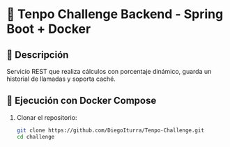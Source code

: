 # 🧮 Tenpo Challenge Backend - Spring Boot + Docker

## 🚀 Descripción
Servicio REST que realiza cálculos con porcentaje dinámico, guarda un historial de llamadas y soporta caché.

## 🐳 Ejecución con Docker Compose

1. Clonar el repositorio:
   ```bash
   git clone https://github.com/DiegoIturra/Tenpo-Challenge.git
   cd challenge

